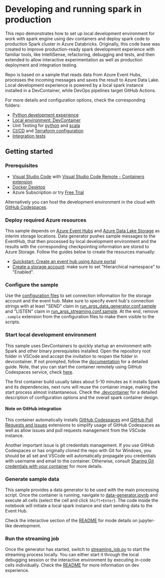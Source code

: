# Developing and running spark in production

This repo demonstrates how to set up local development environment for work with spark engine using dev containers and deploy spark code to production Spark cluster in Azure Databricks. Originally, this code base was created to improve production-ready spark development experience with familiar tools, like IntelliSense, refactoring, debugging and tests, and then extended to allow interactive experimentation as well as production deployment and integration testing.

Repo is based on a sample that reads data from Azure Event Hubs, processes the incoming messages and saves the result to Azure Data Lake. Local development experience is powered by a local spark instance installed in a DevContainer, while DevOps pipelines target GitHub Actions.

For more details and configuration options, check the corresponding folders:

* [Python development experience](./src/python/src)
* [Local environment: DevContainer](./.devcontainer)
* Unit Testing for [python](./src/python/tests/unit-tests) and [scala](./src/scala/src/test/scala)
* [CI/CD](./.github/workflows) and [Terraform configuration](./build/terraform)
* [Integration tests](./src/python/tests/integration-tests)


## Getting started

### Prerequisites

* [Visual Studio Code](https://code.visualstudio.com/) with [Visual Studio Code Remote - Containers extension](https://code.visualstudio.com/docs/remote/containers)
* [Docker Desktop](https://www.docker.com/products/docker-desktop)
* Azure Subscription or try [Free Trial](https://azure.microsoft.com/en-us/free/)

Alternatively you can host the development environment in the cloud with [GitHub Codespaces](https://github.com/features/codespaces).

### Deploy required Azure resources

This sample depends on [Azure Event Hubs](https://azure.microsoft.com/en-us/services/event-hubs/) and [Azure Data Lake Storage](https://azure.microsoft.com/en-us/services/storage/data-lake-storage/) as interim storage locations. Data generator pushes sample messages to the EventHub, that then processed by local development environment and the results with the corresponding checkpointing information are stored to Azure Storage. Follow the guides below to create the resources manually:

* [Quickstart: Create an event hub using Azure portal](https://docs.microsoft.com/en-us/azure/event-hubs/event-hubs-create)
* [Create a storage account](https://docs.microsoft.com/en-us/azure/storage/common/storage-account-create?tabs=azure-portal): make sure to set "Hierarchical namespace" to "Enabled".

### Configure the sample

Use the [configuration files](./src/python/src/configuration) to set connection information for the storage account and the event hub. Make sure to specify event hub's connection strings with at least "SEND" claim in [run_args_data_generator.conf.sample](./src/python/src/configuration/run_args_data_generator.conf.sample) and "LISTEN" claim in [run_args_streaming.conf.sample](./src/python/src/configuration/run_args_streaming.conf.sample). At the end, remove `.sample` extension from the configuration files to make them visible to the scripts.

### Start local development environment

This sample uses DevContainers to quickly startup an environment with Spark and other binary prerequisites installed. Open the repository root folder in VSCode and accept the invitation to reopen the folder in devcontainer. If not prompted, follow the [documentation](https://code.visualstudio.com/docs/remote/containers) for a detailed guide. Note, that you can start the container remotely using GitHub Codespaces service, check [here](https://docs.github.com/en/github/developing-online-with-codespaces/using-codespaces-in-visual-studio-code).

The first container build usually takes about 5-10 minutes as it installs Spark and its dependencies, next runs will reuse the container image, making the start process almost instantaneous. Check the [.devcontainer](./.devcontainer) for a detailed description of configuration options and the overall spark container design.

#### Note on GitHub integration

This container automatically installs [GitHub Codespaces](https://marketplace.visualstudio.com/items?itemName=GitHub.codespaces) and [GitHub Pull Requests and Issues](https://marketplace.visualstudio.com/items?itemName=GitHub.vscode-pull-request-github) extensions to simplify usage of GitHub Codespaces as well as allow issues and pull requests management from the VSCode instance.

Another important issue is git credentials management. If you use GitHub Codespaces or has originally cloned the repo with Git for Windows, you should be all set and VSCode will automatically propagate you credentials with username and email to the container. Otherwise, consult [Sharing Git credentials with your container](https://code.visualstudio.com/docs/remote/containers#_sharing-git-credentials-with-your-container) for more details.

### Generate sample data

This sample provides a data generator to be used with the main processing script. Once the container is running, navigate to [data-generator.ipynb](./src/python/src/data-generator.ipynb) and execute all cells (select the cell and click `Shift+Enter`). The code inside the notebook will initiate a local spark instance and start sending data to the Event Hub.

Check the interactive section of the [README](./src/python/src/README.md#experimentation_and_interactive_development) for mode details on jupyter-like development.

### Run the streaming job

Once the generator has started, switch to [streaming_job.py](./src/python/src/streamin_job.py) to start the streaming process locally. You can either start it through the local debugging session or the interactive environment by executing in-code cells individually. Check the [README](./src/python/src/README.md) for more information on dev experience.
